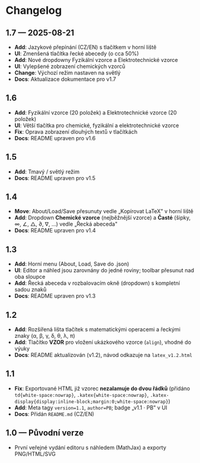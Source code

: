 # Changelog

## 1.7 — 2025-08-21
- **Add**: Jazykové přepínání (CZ/EN) s tlačítkem v horní liště
- **UI**: Zmenšená tlačítka řecké abecedy (o cca 50%)
- **Add**: Nové dropdowny Fyzikální vzorce a Elektrotechnické vzorce
- **UI**: Vylepšené zobrazení chemických vzorců
- **Change**: Výchozí režim nastaven na světlý
- **Docs**: Aktualizace dokumentace pro v1.7

## 1.6 
- **Add**: Fyzikální vzorce (20 položek) a Elektrotechnické vzorce (20 položek)
- **UI**: Větší tlačítka pro chemické, fyzikální a elektrotechnické vzorce
- **Fix**: Oprava zobrazení dlouhých textů v tlačítkách
- **Docs**: README upraven pro v1.6

## 1.5 
- **Add**: Tmavý / světlý režim
- **Docs**: README upraven pro v1.5

## 1.4 
- **Move**: About/Load/Save přesunuty vedle „Kopírovat LaTeX" v horní liště
- **Add**: Dropdown **Chemické vzorce** (nejběžnější vzorce) a **Časté** (šipky, ∞, ∠, △, ∂, ∇, …) vedle „Řecká abeceda"
- **Docs**: README upraven pro v1.4

## 1.3 
- **Add**: Horní menu (About, Load, Save do .json)
- **UI**: Editor a náhled jsou zarovnány do jedné roviny; toolbar přesunut nad oba sloupce
- **Add**: Řecká abeceda v rozbalovacím okně (dropdown) s kompletní sadou znaků
- **Docs**: README upraven pro v1.3

## 1.2 
- **Add**: Rozšířená lišta tlačítek s matematickými operacemi a řeckými znaky (α, β, γ, δ, θ, λ, π)
- **Add**: Tlačítko **VZOR** pro vložení ukázkového vzorce (`align`), vhodné do výuky
- **Docs**: README aktualizován (v1.2), návod odkazuje na `latex_v1.2.html`

## 1.1 
- **Fix**: Exportované HTML již vzorec **nezalamuje do dvou řádků** (přidáno `td{white-space:nowrap}`, `.katex{white-space:nowrap}`, `.katex-display{display:inline-block;margin:0;white-space:nowrap}`)
- **Add**: Meta tagy `version=1.1`, `author=PB`; badge „v1.1 · PB" v UI
- **Docs**: Přidán `README.md` (CZ/EN)

## 1.0 — Původní verze
- První veřejné vydání editoru s náhledem (MathJax) a exporty PNG/HTML/SVG